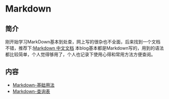 # Markdown

## 简介
刚开始学习MarkDown基本到处查，网上写的很杂也不全面，后来找到一个文档不错，推荐下:[Markdown 中文文档](https://markdown-zh.readthedocs.io/en/latest/)
本blog基本都是Markdown写的，用到的语法都比较简单，个人觉得够用了，个人也记录下使用心得和常用方法方便查阅。
## 内容
- [Markdown-基础用法](https://bond-huang.github.io/huang/10-Git/02-Markdown/01-Markdown-%E5%9F%BA%E7%A1%80%E7%94%A8%E6%B3%95.html)
- [Markdown-查询表](https://bond-huang.github.io/huang/10-Git/02-Markdown/02-Markdown-%E6%9F%A5%E8%AF%A2%E8%A1%A8.html)
